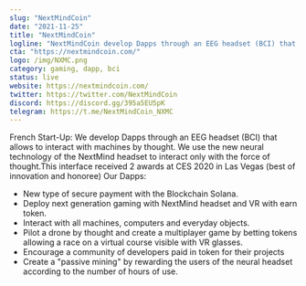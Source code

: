 ```yaml
---
slug: "NextMindCoin"
date: "2021-11-25"
title: "NextMindCoin"
logline: "NextMindCoin develop Dapps through an EEG headset (BCI) that allows to interact with machines by thought."
cta: "https://nextmindcoin.com/"
logo: /img/NXMC.png
category: gaming, dapp, bci
status: live
website: https://nextmindcoin.com/
twitter: https://twitter.com/NextMindCoin
discord: https://discord.gg/395a5EU5pK
telegram: https://t.me/NextMindCoin_NXMC
---
```


French Start-Up: We develop Dapps through an EEG headset (BCI) that allows to interact with machines by thought. We use the new neural technology of the NextMind headset to interact only with the force of thought.This interface received 2 awards at CES 2020 in Las Vegas (best of innovation and honoree)
Our Dapps: 
- New type of secure payment with the Blockchain Solana.
- Deploy next generation gaming with NextMind headset and VR with earn token.
- Interact with all machines, computers and everyday objects.
- Pilot a drone by thought and create a multiplayer game by betting tokens allowing a race on a virtual course visible with VR glasses.
- Encourage a community of developers paid in token for their projects
- Create a "passive mining" by rewarding the users of the neural headset according to the number of hours of use.
